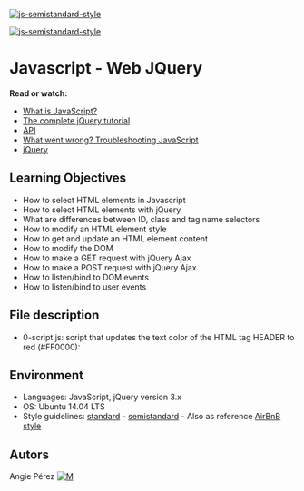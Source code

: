 [![js-semistandard-style](https://img.shields.io/badge/code%20style-semistandard-brightgreen.svg?style=flat-square)](https://github.com/standard/semistandard)

[![js-semistandard-style](https://raw.githubusercontent.com/standard/semistandard/master/badge.svg)](https://github.com/standard/semistandard)

# Javascript - Web JQuery

**Read or watch:**

* [What is JavaScript?](https://developer.mozilla.org/en-US/docs/Learn/JavaScript/First_steps/What_is_JavaScript)
* [The complete jQuery tutorial](https://jquery-tutorial.net/)
* [API](https://oscarotero.com/jquery/)
* [What went wrong? Troubleshooting JavaScript](https://developer.mozilla.org/en-US/docs/Learn/JavaScript/First_steps/What_went_wrong)
* [jQuery](https://jquery.com/)

## Learning Objectives

* How to select HTML elements in Javascript
* How to select HTML elements with jQuery
* What are differences between ID, class and tag name selectors
* How to modify an HTML element style
* How to get and update an HTML element content
* How to modify the DOM
* How to make a GET request with jQuery Ajax
* How to make a POST request with jQuery Ajax
* How to listen/bind to DOM events
* How to listen/bind to user events

## File description

* 0-script.js: script that updates the text color of the HTML tag HEADER to red (#FF0000):

## Environment

* Languages: JavaScript, jQuery version 3.x
* OS: Ubuntu 14.04 LTS
* Style guidelines: [standard](https://standardjs.com/rules.html) - [semistandard](https://github.com/standard/semistandard) - Also as reference [AirBnB style](https://github.com/airbnb/javascript)

## Autors

 Angie Pérez [![M](https://upload.wikimedia.org/wikipedia/fr/thumb/c/c8/Twitter_Bird.svg/30px-Twitter_Bird.svg.png)](https://twitter.com/xiommyperez)
